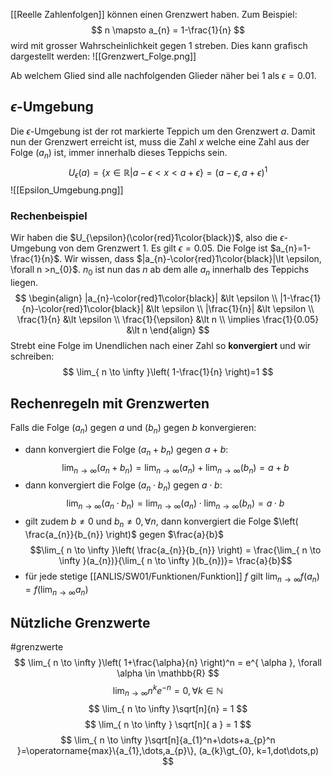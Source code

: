 [[Reelle Zahlenfolgen]] können einen Grenzwert haben. Zum Beispiel:
$$
n \mapsto a_{n} = 1-\frac{1}{n}
$$
wird mit grosser Wahrscheinlichkeit gegen 1 streben. Dies kann grafisch dargestellt werden:
![[Grenzwert_Folge.png]]

Ab welchem Glied sind alle nachfolgenden Glieder näher bei $1$ als $\epsilon = 0.01$.

## $\epsilon$-Umgebung
Die $\epsilon$-Umgebung ist der rot markierte Teppich um den Grenzwert $a$. Damit nun der Grenzwert erreicht ist, muss die Zahl $x$ welche eine Zahl aus der Folge $(a_{n})$ ist, immer innerhalb dieses Teppichs sein.
$$
U_{\epsilon}(a)=\{x \in \mathbb{R}|a-\epsilon \lt x \lt a+\epsilon\} = (a-\epsilon, a+\epsilon)^1
$$
![[Epsilon_Umgebung.png]]
### Rechenbeispiel
Wir haben die $U_{\epsilon}(\color{red}1\color{black})$, also die $\epsilon$-Umgebung von dem Grenzwert 1. Es gilt $\epsilon = 0.05$. Die Folge ist $a_{n}=1-\frac{1}{n}$.
Wir wissen, dass $|a_{n}-\color{red}1\color{black}|\lt \epsilon, \forall n >n_{0}$. $n_{0}$ ist nun das $n$ ab dem alle $a_{n}$ innerhalb des Teppichs liegen.
$$
\begin{align}
|a_{n}-\color{red}1\color{black}| &\lt \epsilon \\
|1-\frac{1}{n}-\color{red}1\color{black}| &\lt \epsilon \\
|\frac{1}{n}| &\lt \epsilon \\
\frac{1}{n} &\lt \epsilon \\
\frac{1}{\epsilon} &\lt n \\
\implies \frac{1}{0.05} &\lt n
\end{align}
$$
Strebt eine Folge im Unendlichen nach einer Zahl so **konvergiert** und wir schreiben:
$$
\lim_{ n \to \infty }\left( 1-\frac{1}{n} \right)=1 
$$


## Rechenregeln mit Grenzwerten
Falls die Folge $(a_{n})$ gegen $a$ und $(b_{n})$ gegen $b$ konvergieren:
- dann konvergiert die Folge $(a_{n} + b_{n})$ gegen $a+b$:
$$
\lim_{ n \to \infty }(a_{n}+ b_{n}) = \lim_{ n \to \infty }(a_{n}) + \lim_{ n \to \infty }(b_{n}) = a+b
$$
- dann konvergiert die Folge $(a_{n} \cdot b_{n})$ gegen $a\cdot b$:
$$
\lim_{ n \to \infty }(a_{n}\cdot b_{n}) = \lim_{ n \to \infty }(a_{n}) \cdot \lim_{ n \to \infty }(b_{n})=a\cdot b
$$
- gilt zudem $b\ne 0$ und $b_{n}\ne 0, \forall n$, dann konvergiert die Folge $\left( \frac{a_{n}}{b_{n}} \right)$ gegen $\frac{a}{b}$
$$\lim_{ n \to \infty }\left( \frac{a_{n}}{b_{n}} \right) = \frac{\lim_{ n \to \infty }(a_{n})}{\lim_{ n \to \infty }(b_{n})}= \frac{a}{b}$$
- für jede stetige [[ANLIS/SW01/Funktionen/Funktion]] $f$ gilt $\lim_{ n \to \infty }f(a_{n})=f(\lim_{ n \to \infty }a_{n})$

## Nützliche Grenzwerte
#grenzwerte
$$
 \lim_{ n \to \infty }\left( 1+\frac{\alpha}{n} \right)^n = e^{ \alpha }, \forall \alpha \in \mathbb{R} 
$$
$$
\lim_{ n \to \infty }n^ke^{-n} = 0, \forall k \in \mathbb{N} 
$$
$$
 \lim_{ n \to \infty }\sqrt[n]{n} = 1 
$$
$$
\lim_{ n \to \infty } \sqrt[n]{ a } = 1
$$
$$
\lim_{ n \to \infty }\sqrt[n]{a_{1}^n+\dots+a_{p}^n  }=\operatorname{max}\{a_{1},\dots,a_{p}\}, (a_{k}\gt_{0}, k=1,dot\dots,p) 
$$
